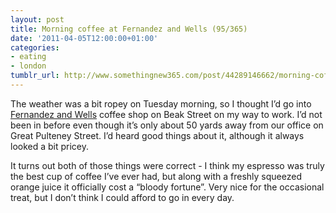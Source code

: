 ```yaml
---
layout: post
title: Morning coffee at Fernandez and Wells (95/365)
date: '2011-04-05T12:00:00+01:00'
categories:
- eating
- london
tumblr_url: http://www.somethingnew365.com/post/44289146662/morning-coffee-at-fernandez-and-wells-95365
---
```

The weather was a bit ropey on Tuesday morning, so I thought I’d go into [Fernandez and Wells](http://www.fernandezandwells.com/beak.php) coffee shop on Beak Street on my way to work.
I’d not been in before even though it’s only about 50 yards away from our office on Great Pulteney Street. I’d heard good things about it, although it always looked a bit pricey.

It turns out both of those things were correct - I think my espresso was truly the best cup of coffee I’ve ever had, but along with a freshly squeezed orange juice it officially cost a “bloody fortune”. Very nice for the occasional treat, but I don’t think I could afford to go in every day.


